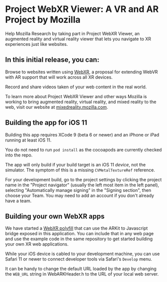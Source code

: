 #  Project WebXR Viewer: A VR and AR Project by Mozilla

Help Mozilla Research by taking part in Project WebXR Viewer, an augmented reality and virtual reality viewer that lets you navigate to XR experiences just like websites.

## In this initial release, you can:

Browse to websites written using [WebXR](https://github.com/mozilla/webxr-polyfill/), a proposal for extending WebVR with AR support that will work across all XR devices.

Record and share videos taken of your web content in the real world.

To learn more about Project WebXR Viewer and other ways Mozilla is working to bring augmented reality, virtual reality, and mixed reality to the web, visit our website at [mixedreality.mozilla.com](https://mixedreality.mozilla.com/).

## Building the app for iOS 11

Building this app requires XCode 9 (beta 6 or newer) and an iPhone or iPad running at least iOS 11.

You do not need to run `pod install` as the cocoapods are currently checked into the repo.

The app will only build if your build target is an iOS 11 *device*, not the simulator. The symptom of this is a missing `CVMetalTextureRef` reference.

For your development build, go to the project settings by clicking the project name in the "Project navigator" (usually the left most item in the left panel), selecting "Automatically manage signing" in the "Signing section", then choose your Team. You may need to add an account if you don't already have a team.

## Building your own WebXR apps

We have started a [WebXR polyfill](https://github.com/mozilla/webxr-polyfill/) that can use the ARKit to Javascript bridge exposed in this application. You can include that in any web page and use the example code in the same repository to get started building your own XR web applications. 

While your iOS device is cabled to your development machine, you can use Safari 11 or newer to connect developer tools via Safari's `Develop` menu.

It can be handy to change the default URL loaded by the app by changing the `WEB_URL` string in WebARKHeader.h to the URL of your local web server. 

